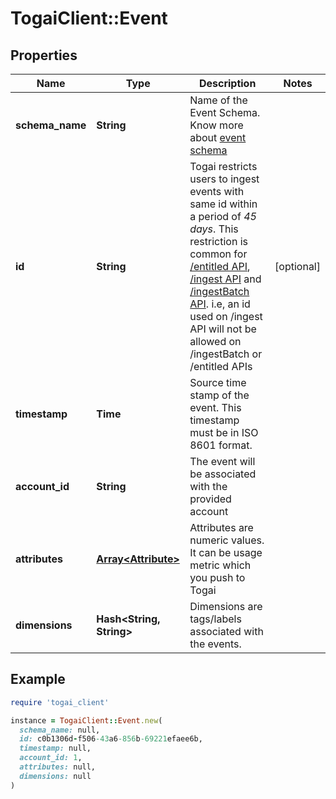 # TogaiClient::Event

## Properties

| Name | Type | Description | Notes |
| ---- | ---- | ----------- | ----- |
| **schema_name** | **String** | Name of the Event Schema.  Know more about [event schema](https://docs.togai.com/docs/event-schemas)  |  |
| **id** | **String** | Togai restricts users to ingest events with same id within a period of *45 days*. This restriction is common for [/entitled API](/api-reference/entitlements/ingest-event-if-a-user-is-entitled-to-a-feature), [/ingest API](/api-reference/event-ingestion/ingest-events-to-togai) and [/ingestBatch API](/api-reference/event-ingestion/ingest-events-to-togai-in-batch). i.e, an id used on /ingest API will not be allowed on /ingestBatch or /entitled APIs | [optional] |
| **timestamp** | **Time** | Source time stamp of the event. This timestamp must be in ISO 8601 format. |  |
| **account_id** | **String** | The event will be associated with the provided account |  |
| **attributes** | [**Array&lt;Attribute&gt;**](Attribute.md) | Attributes are numeric values. It can be usage metric which you push to Togai |  |
| **dimensions** | **Hash&lt;String, String&gt;** | Dimensions are tags/labels associated with the events. |  |

## Example

```ruby
require 'togai_client'

instance = TogaiClient::Event.new(
  schema_name: null,
  id: c0b1306d-f506-43a6-856b-69221efaee6b,
  timestamp: null,
  account_id: 1,
  attributes: null,
  dimensions: null
)
```

